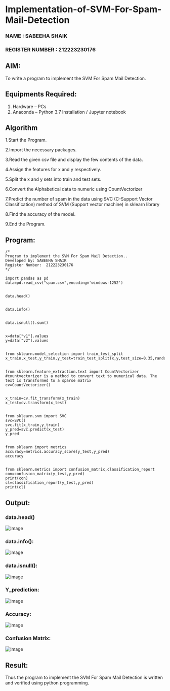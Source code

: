 # Implementation-of-SVM-For-Spam-Mail-Detection
### NAME : SABEEHA SHAIK
### REGISTER NUMBER : 212223230176
## AIM:
To write a program to implement the SVM For Spam Mail Detection.

## Equipments Required:
1. Hardware – PCs
2. Anaconda – Python 3.7 Installation / Jupyter notebook

## Algorithm
1.Start the Program.

2.Import the necessary packages.

3.Read the given csv file and display the few contents of the data.

4.Assign the features for x and y respectively.

5.Split the x and y sets into train and test sets.

6.Convert the Alphabetical data to numeric using CountVectorizer

7.Predict the number of spam in the data using SVC (C-Support Vector Classification) method of SVM (Support vector machine) in sklearn library

8.Find the accuracy of the model.

9.End the Program.

## Program:
```
/*
Program to implement the SVM For Spam Mail Detection..
Developed by: SABEEHA SHAIK
Register Number:  212223230176
*/
```
```
import pandas as pd
data=pd.read_csv("spam.csv",encoding='windows-1252')


data.head()


data.info()


data.isnull().sum()


x=data["v1"].values
y=data["v2"].values


from sklearn.model_selection import train_test_split
x_train,x_test,y_train,y_test=train_test_split(x,y,test_size=0.35,random_state=0)


from sklearn.feature_extraction.text import CountVectorizer
#countvectorizer is a method to convert text to numerical data. The text is transformed to a sparse matrix
cv=CountVectorizer()


x_train=cv.fit_transform(x_train)
x_test=cv.transform(x_test)


from sklearn.svm import SVC
svc=SVC()
svc.fit(x_train,y_train)
y_pred=svc.predict(x_test)
y_pred


from sklearn import metrics
accuracy=metrics.accuracy_score(y_test,y_pred)
accuracy


from sklearn.metrics import confusion_matrix,classification_report
con=confusion_matrix(y_test,y_pred)
print(con)
cl=classification_report(y_test,y_pred)
print(cl)
```

## Output:

### data.head()

![image](https://github.com/user-attachments/assets/c7939192-e172-4f52-9c7d-dde66aed0e0d)

### data.info():

![image](https://github.com/user-attachments/assets/7549b729-952e-4b86-800a-6f9f42ab42ec)

### data.isnull():

![image](https://github.com/user-attachments/assets/c00bd3ba-1fcc-4ee3-93ce-93b293241f3d)

### Y_prediction:

![image](https://github.com/user-attachments/assets/9991a129-8f75-4d3c-b6f8-b7691af31c5b)


### Accuracy:

![image](https://github.com/user-attachments/assets/da93b683-4193-476d-86c8-a1989793bb87)

### Confusion Matrix:

![image](https://github.com/user-attachments/assets/4a5a5bef-e99c-4cb6-bff4-f74bb32617a1)


## Result:
Thus the program to implement the SVM For Spam Mail Detection is written and verified using python programming.
